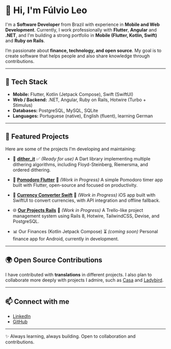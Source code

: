 # 👋 Hi, I'm Fúlvio Leo

I'm a **Software Developer** from Brazil with experience in **Mobile and Web Development**.
Currently, I work professionally with **Flutter**, **Angular** and **.NET**, and I'm building a strong portfolio in **Mobile (Flutter, Kotlin, Swift)** and **Ruby on Rails**.

I’m passionate about **finance, technology, and open source**.
My goal is to create software that helps people and also share knowledge through contributions.

---

## 🚀 Tech Stack
- **Mobile:** Flutter, Kotlin (Jetpack Compose), Swift (SwiftUI)
- **Web / Backend:** .NET, Angular, Ruby on Rails, Hotwire (Turbo + Stimulus)
- **Databases:** PostgreSQL, MySQL, SQLite
- **Languages:** Portuguese (native), English (fluent), learning German

---

## 📂 Featured Projects
Here are some of the projects I'm developing and maintaining:

- 🎨 [**dither_it**](https://github.com/Penfore/dither_it) ✅ *(Ready for use)*
  A Dart library implementing multiple dithering algorithms, including Floyd-Steinberg, Riemersma, and ordered dithering.

- 📱 [**Pomodoro Flutter**](https://github.com/Penfore/our-pomodoro) 🚧 *(Work in Progress)*
  A simple Pomodoro timer app built with Flutter, open-source and focused on productivity.

- 📱 [**Currency Converter Swift**](https://github.com/Penfore/our-currency-converter) 🚧 *(Work in Progress)*
  iOS app built with SwiftUI to convert currencies, with API integration and offline fallback.

- 🌐 [**Our Projects Rails**](https://github.com/Penfore/our-projects) 🚧 *(Work in Progress)*
  A Trello-like project management system using Rails 8, Hotwire, TailwindCSS, Devise, and PostgreSQL.

- 📊 Our Finances (Kotlin Jetpack Compose) ⏳ *(coming soon)*
  Personal finance app for Android, currently in development.

---

## 🌍 Open Source Contributions
I have contributed with **translations** in different projects.
I also plan to collaborate more deeply with projects I admire, such as [Casa](https://github.com/casa) and [Ladybird](https://github.com/LadybirdBrowser/ladybird).

---

## 📫 Connect with me
- [LinkedIn](https://www.linkedin.com/in/fúlvio-leo-5885491a6/)
- [GitHub](https://github.com/Penfore)

---

✨ Always learning, always building. Open to collaboration and contributions.
